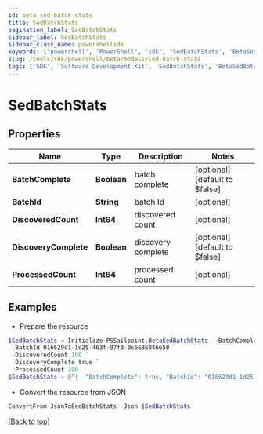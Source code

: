 ```yaml
---
id: beta-sed-batch-stats
title: SedBatchStats
pagination_label: SedBatchStats
sidebar_label: SedBatchStats
sidebar_class_name: powershellsdk
keywords: ['powershell', 'PowerShell', 'sdk', 'SedBatchStats', 'BetaSedBatchStats'] 
slug: /tools/sdk/powershell/beta/models/sed-batch-stats
tags: ['SDK', 'Software Development Kit', 'SedBatchStats', 'BetaSedBatchStats']
---
```



# SedBatchStats

## Properties

Name | Type | Description | Notes
------------ | ------------- | ------------- | -------------
**BatchComplete** | **Boolean** | batch complete | [optional] [default to $false]
**BatchId** | **String** | batch Id | [optional] 
**DiscoveredCount** | **Int64** | discovered count | [optional] 
**DiscoveryComplete** | **Boolean** | discovery complete | [optional] [default to $false]
**ProcessedCount** | **Int64** | processed count | [optional] 

## Examples

- Prepare the resource
```powershell
$SedBatchStats = Initialize-PSSailpoint.BetaSedBatchStats  -BatchComplete true `
 -BatchId 016629d1-1d25-463f-97f3-0c6686846650 `
 -DiscoveredCount 100 `
 -DiscoveryComplete true `
 -ProcessedCount 100
$SedBatchStats = @"{  "BatchComplete": true, "BatchId": "016629d1-1d25-463f-97f3-0c6686846650", "DiscoveredCount": "100", "DiscoveryComplete": true, "ProcessedCount": "100" }"@
```

- Convert the resource from JSON
```powershell
ConvertFrom-JsonToSedBatchStats -Json $SedBatchStats
```


[[Back to top]](#) 

